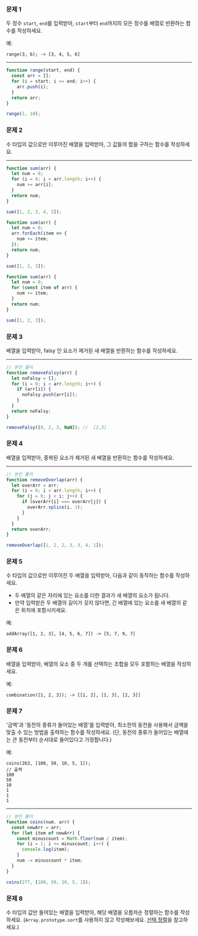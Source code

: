 ### 문제 1

두 정수 `start`, `end`를 입력받아, `start`부터 `end`까지의 모든 정수를 배열로 반환하는 함수를 작성하세요.

예:

```
range(3, 6); -> [3, 4, 5, 6]
```

---

```js
function range(start, end) {
  const arr = [];
  for (i = start; i <= end; i++) {
    arr.push(i);
  }
  return arr;
}

range(1, 10);
```

### 문제 2

수 타입의 값으로만 이루어진 배열을 입력받아, 그 값들의 합을 구하는 함수를 작성하세요.

---

```js
function sum(arr) {
  let num = 0;
  for (i = 0; i < arr.length; i++) {
    num += arr[i];
  }
  return num;
}

sum([1, 2, 3, 4, 5]);
```

```js
function sum(arr) {
  let num = 0;
  arr.forEach(item => {
    num += item;
  });
  return num;
}

sum([1, 2, 3]);
```

```js
function sum(arr) {
  let num = 0;
  for (const item of arr) {
    num += item;
  }
  return num;
}

sum([1, 2, 3]);
```

### 문제 3

배열을 입력받아, falsy 인 요소가 제거된 새 배열을 반환하는 함수를 작성하세요.

---

```js
// 본인 풀이
function removeFalsy(arr) {
  let noFalsy = [];
  for (i = 0; i < arr.length; i++) {
    if (arr[i]) {
      noFalsy.push(arr[i]);
    }
  }
  return noFalsy;
}

removeFalsy([0, 2, 3, NaN]); //  [2,3]
```

### 문제 4

배열을 입력받아, 중복된 요소가 제거된 새 배열을 반환하는 함수를 작성하세요.

---

```js
// 본인 풀이
function removeOverlap(arr) {
  let overArr = arr;
  for (i = 0; i < arr.length; i++) {
    for (j = 0; j < i; j++) {
      if (overArr[i] === overArr[j]) {
        overArr.splice(i, 1);
      }
    }
  }
  return overArr;
}

removeOverlap([1, 2, 2, 3, 3, 4, 1]);
```

### 문제 5

수 타입의 값으로만 이루어진 두 배열을 입력받아, 다음과 같이 동작하는 함수를 작성하세요.

* 두 배열의 같은 자리에 있는 요소를 더한 결과가 새 배열의 요소가 됩니다.
* 만약 입력받은 두 배열의 길이가 갖지 않다면, 긴 배열에 있는 요소를 새 배열의 같은 위치에 포함시키세요.

예:

```
addArray([1, 2, 3], [4, 5, 6, 7]) -> [5, 7, 9, 7]
```

### 문제 6

배열을 입력받아, 배열의 요소 중 두 개를 선택하는 조합을 모두 포함하는 배열을 작성하세요.

예:

```
combination([1, 2, 3]); -> [[1, 2], [1, 3], [2, 3]]
```

### 문제 7

'금액'과 '동전의 종류가 들어있는 배열'를 입력받아, 최소한의 동전을 사용해서 금액을 맞출 수 있는 방법을 출력하는 함수를 작성하세요.
(단, 동전의 종류가 들어있는 배열에는 큰 동전부터 순서대로 들어있다고 가정합니다.)

예:

```
coins(263, [100, 50, 10, 5, 1]);
// 출력
100
50
10
1
1
1
```

---

```js
// 본인 풀이
function coins(num, arr) {
  const newArr = arr;
  for (let item of newArr) {
    const minuscount = Math.floor(num / item);
    for (i = 1; i <= minuscount; i++) {
      console.log(item);
    }
    num -= minuscount * item;
  }
}

coins(277, [100, 50, 10, 5, 1]);
```

### 문제 8

수 타입의 값만 들어있는 배열을 입력받아, 해당 배열을 오름차순 정렬하는 함수를 작성하세요. (`Array.prototype.sort`를 사용하지 않고 작성해보세요. [선택 정렬](https://ko.wikipedia.org/wiki/%EC%84%A0%ED%83%9D_%EC%A0%95%EB%A0%AC)을 참고하세요.)
